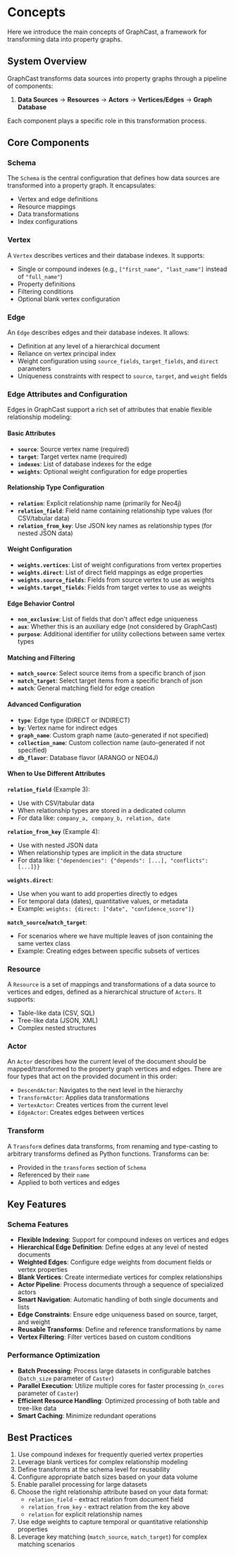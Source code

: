 # Concepts

Here we introduce the main concepts of GraphCast, a framework for transforming data into property graphs.

## System Overview

GraphCast transforms data sources into property graphs through a pipeline of components:

1. **Data Sources** → **Resources** → **Actors** → **Vertices/Edges** → **Graph Database**

Each component plays a specific role in this transformation process.

## Core Components

### Schema
The `Schema` is the central configuration that defines how data sources are transformed into a property graph. It encapsulates:
- Vertex and edge definitions
- Resource mappings
- Data transformations
- Index configurations

### Vertex
A `Vertex` describes vertices and their database indexes. It supports:
- Single or compound indexes (e.g., `["first_name", "last_name"]` instead of `"full_name"`)
- Property definitions
- Filtering conditions
- Optional blank vertex configuration

### Edge
An `Edge` describes edges and their database indexes. It allows:
- Definition at any level of a hierarchical document
- Reliance on vertex principal index
- Weight configuration using `source_fields`, `target_fields`, and `direct` parameters
- Uniqueness constraints with respect to `source`, `target`, and `weight` fields

### Edge Attributes and Configuration

Edges in GraphCast support a rich set of attributes that enable flexible relationship modeling:

#### Basic Attributes
- **`source`**: Source vertex name (required)
- **`target`**: Target vertex name (required)
- **`indexes`**: List of database indexes for the edge
- **`weights`**: Optional weight configuration for edge properties

#### Relationship Type Configuration
- **`relation`**: Explicit relationship name (primarily for Neo4j)
- **`relation_field`**: Field name containing relationship type values (for CSV/tabular data)
- **`relation_from_key`**: Use JSON key names as relationship types (for nested JSON data)

#### Weight Configuration
- **`weights.vertices`**: List of weight configurations from vertex properties
- **`weights.direct`**: List of direct field mappings as edge properties
- **`weights.source_fields`**: Fields from source vertex to use as weights
- **`weights.target_fields`**: Fields from target vertex to use as weights

#### Edge Behavior Control
- **`non_exclusive`**: List of fields that don't affect edge uniqueness
- **`aux`**: Whether this is an auxiliary edge (not considered by GraphCast)
- **`purpose`**: Additional identifier for utility collections between same vertex types

#### Matching and Filtering
- **`match_source`**: Select source items from a specific branch of json
- **`match_target`**: Select target items from a specific branch of json
- **`match`**: General matching field for edge creation

#### Advanced Configuration
- **`type`**: Edge type (DIRECT or INDIRECT)
- **`by`**: Vertex name for indirect edges
- **`graph_name`**: Custom graph name (auto-generated if not specified)
- **`collection_name`**: Custom collection name (auto-generated if not specified)
- **`db_flavor`**: Database flavor (ARANGO or NEO4J)

#### When to Use Different Attributes

**`relation_field`** (Example 3):
- Use with CSV/tabular data
- When relationship types are stored in a dedicated column
- For data like: `company_a, company_b, relation, date`

**`relation_from_key`** (Example 4):
- Use with nested JSON data
- When relationship types are implicit in the data structure
- For data like: `{"dependencies": {"depends": [...], "conflicts": [...]}}`

**`weights.direct`**:
- Use when you want to add properties directly to edges
- For temporal data (dates), quantitative values, or metadata
- Example: `weights: {direct: ["date", "confidence_score"]}`

**`match_source`/`match_target`**:
- For scenarios where we have multiple leaves of json containing the same vertex class
- Example: Creating edges between specific subsets of vertices

### Resource
A `Resource` is a set of mappings and transformations of a data source to vertices and edges, defined as a hierarchical structure of `Actors`. It supports:
- Table-like data (CSV, SQL)
- Tree-like data (JSON, XML)
- Complex nested structures

### Actor
An `Actor` describes how the current level of the document should be mapped/transformed to the property graph vertices and edges. There are four types that act on the provided document in this order:
- `DescendActor`: Navigates to the next level in the hierarchy
- `TransformActor`: Applies data transformations
- `VertexActor`: Creates vertices from the current level
- `EdgeActor`: Creates edges between vertices

### Transform
A `Transform` defines data transforms, from renaming and type-casting to arbitrary transforms defined as Python functions. Transforms can be:
- Provided in the `transforms` section of `Schema`
- Referenced by their `name`
- Applied to both vertices and edges

## Key Features

### Schema Features
- **Flexible Indexing**: Support for compound indexes on vertices and edges
- **Hierarchical Edge Definition**: Define edges at any level of nested documents
- **Weighted Edges**: Configure edge weights from document fields or vertex properties
- **Blank Vertices**: Create intermediate vertices for complex relationships
- **Actor Pipeline**: Process documents through a sequence of specialized actors
- **Smart Navigation**: Automatic handling of both single documents and lists
- **Edge Constraints**: Ensure edge uniqueness based on source, target, and weight
- **Reusable Transforms**: Define and reference transformations by name
- **Vertex Filtering**: Filter vertices based on custom conditions

### Performance Optimization
- **Batch Processing**: Process large datasets in configurable batches (`batch_size` parameter of `Caster`)
- **Parallel Execution**: Utilize multiple cores for faster processing (`n_cores` parameter of `Caster`)
- **Efficient Resource Handling**: Optimized processing of both table and tree-like data
- **Smart Caching**: Minimize redundant operations

## Best Practices
1. Use compound indexes for frequently queried vertex properties
2. Leverage blank vertices for complex relationship modeling
3. Define transforms at the schema level for reusability
4. Configure appropriate batch sizes based on your data volume
5. Enable parallel processing for large datasets
6. Choose the right relationship attribute based on your data format:
   - `relation_field` - extract relation from document field
   - `relation_from_key` - extract relation from the key above
   - `relation` for explicit relationship names
7. Use edge weights to capture temporal or quantitative relationship properties
8. Leverage key matching (`match_source`, `match_target`) for complex matching scenarios

